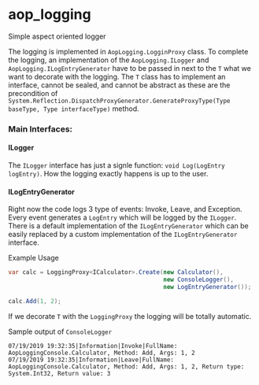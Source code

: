 # aop_logging

Simple aspect oriented logger


The logging is implemented in `AopLogging.LogginProxy` class. To complete the logging, an implementation of the `AopLogging.ILogger` and `AopLogging.ILogEntryGenerator` have to be passed in next to the `T` what we want to decorate with the logging. The `T` class has to implement an interface, cannot be sealed, and cannot be abstract as these are the precondition of  `System.Reflection.DispatchProxyGenerator.GenerateProxyType(Type baseType, Type interfaceType)` method.

### Main Interfaces:

#### ILogger

The `ILogger` interface has just a signle function: `void Log(LogEntry logEntry)`. How the logging exactly happens is up to the user.

#### ILogEntryGenerator

Right now the code logs 3 type of events: Invoke, Leave, and Exception. Every event generates a `LogEntry` which will be logged by the `ILogger`. There is a default implementation of the `ILogEntryGenerator` which can be easily replaced by a custom implementation of the `ILogEntryGenerator` interface.

Example Usage

```csharp
var calc = LoggingProxy<ICalculator>.Create(new Calculator(),
                                            new ConsoleLogger(),
                                            new LogEntryGenerator());

calc.Add(1, 2);
```

If we decorate `T` with the `LoggingProxy` the logging will be totally automatic.

Sample output of `ConsoleLogger`

```
07/19/2019 19:32:35|Information|Invoke|FullName: AopLoggingConsole.Calculator, Method: Add, Args: 1, 2
07/19/2019 19:32:35|Information|Leave|FullName: AopLoggingConsole.Calculator, Method: Add, Args: 1, 2, Return type: System.Int32, Return value: 3
```
